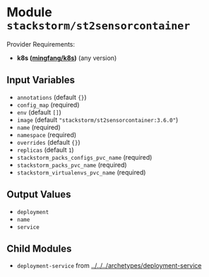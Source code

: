 
# Module `stackstorm/st2sensorcontainer`

Provider Requirements:
* **k8s ([mingfang/k8s](https://registry.terraform.io/providers/mingfang/k8s/latest))** (any version)

## Input Variables
* `annotations` (default `{}`)
* `config_map` (required)
* `env` (default `[]`)
* `image` (default `"stackstorm/st2sensorcontainer:3.6.0"`)
* `name` (required)
* `namespace` (required)
* `overrides` (default `{}`)
* `replicas` (default `1`)
* `stackstorm_packs_configs_pvc_name` (required)
* `stackstorm_packs_pvc_name` (required)
* `stackstorm_virtualenvs_pvc_name` (required)

## Output Values
* `deployment`
* `name`
* `service`

## Child Modules
* `deployment-service` from [../../../archetypes/deployment-service](../../../archetypes/deployment-service)

